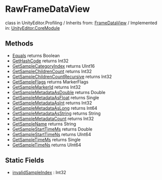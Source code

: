 # RawFrameDataView
class in UnityEditor.Profiling
 / Inherits from: <a href="https://docs.unity3d.com/6000.0/Documentation/ScriptReference/FrameDataView.html" target="_blank">FrameDataView</a> / Implemented in: <a href="https://docs.unity3d.com/6000.0/Documentation/ScriptReference/UnityEditor.CoreModule.html" target="_blank">UnityEditor.CoreModule</a>
## Methods
- <a href="https://docs.unity3d.com/6000.0/Documentation/ScriptReference/RawFrameDataView.Equals.html" target="_blank">Equals</a> returns Boolean
- <a href="https://docs.unity3d.com/6000.0/Documentation/ScriptReference/RawFrameDataView.GetHashCode.html" target="_blank">GetHashCode</a> returns Int32
- <a href="https://docs.unity3d.com/6000.0/Documentation/ScriptReference/RawFrameDataView.GetSampleCategoryIndex.html" target="_blank">GetSampleCategoryIndex</a> returns UInt16
- <a href="https://docs.unity3d.com/6000.0/Documentation/ScriptReference/RawFrameDataView.GetSampleChildrenCount.html" target="_blank">GetSampleChildrenCount</a> returns Int32
- <a href="https://docs.unity3d.com/6000.0/Documentation/ScriptReference/RawFrameDataView.GetSampleChildrenCountRecursive.html" target="_blank">GetSampleChildrenCountRecursive</a> returns Int32
- <a href="https://docs.unity3d.com/6000.0/Documentation/ScriptReference/RawFrameDataView.GetSampleFlags.html" target="_blank">GetSampleFlags</a> returns MarkerFlags
- <a href="https://docs.unity3d.com/6000.0/Documentation/ScriptReference/RawFrameDataView.GetSampleMarkerId.html" target="_blank">GetSampleMarkerId</a> returns Int32
- <a href="https://docs.unity3d.com/6000.0/Documentation/ScriptReference/RawFrameDataView.GetSampleMetadataAsDouble.html" target="_blank">GetSampleMetadataAsDouble</a> returns Double
- <a href="https://docs.unity3d.com/6000.0/Documentation/ScriptReference/RawFrameDataView.GetSampleMetadataAsFloat.html" target="_blank">GetSampleMetadataAsFloat</a> returns Single
- <a href="https://docs.unity3d.com/6000.0/Documentation/ScriptReference/RawFrameDataView.GetSampleMetadataAsInt.html" target="_blank">GetSampleMetadataAsInt</a> returns Int32
- <a href="https://docs.unity3d.com/6000.0/Documentation/ScriptReference/RawFrameDataView.GetSampleMetadataAsLong.html" target="_blank">GetSampleMetadataAsLong</a> returns Int64
- <a href="https://docs.unity3d.com/6000.0/Documentation/ScriptReference/RawFrameDataView.GetSampleMetadataAsString.html" target="_blank">GetSampleMetadataAsString</a> returns String
- <a href="https://docs.unity3d.com/6000.0/Documentation/ScriptReference/RawFrameDataView.GetSampleMetadataCount.html" target="_blank">GetSampleMetadataCount</a> returns Int32
- <a href="https://docs.unity3d.com/6000.0/Documentation/ScriptReference/RawFrameDataView.GetSampleName.html" target="_blank">GetSampleName</a> returns String
- <a href="https://docs.unity3d.com/6000.0/Documentation/ScriptReference/RawFrameDataView.GetSampleStartTimeMs.html" target="_blank">GetSampleStartTimeMs</a> returns Double
- <a href="https://docs.unity3d.com/6000.0/Documentation/ScriptReference/RawFrameDataView.GetSampleStartTimeNs.html" target="_blank">GetSampleStartTimeNs</a> returns UInt64
- <a href="https://docs.unity3d.com/6000.0/Documentation/ScriptReference/RawFrameDataView.GetSampleTimeMs.html" target="_blank">GetSampleTimeMs</a> returns Single
- <a href="https://docs.unity3d.com/6000.0/Documentation/ScriptReference/RawFrameDataView.GetSampleTimeNs.html" target="_blank">GetSampleTimeNs</a> returns UInt64
## Static Fields
- <a href="https://docs.unity3d.com/6000.0/Documentation/ScriptReference/RawFrameDataView-invalidSampleIndex.html" target="_blank">invalidSampleIndex</a> : Int32
